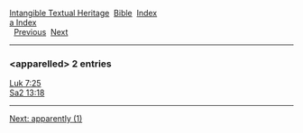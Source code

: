 [Intangible Textual Heritage](../../index)  [Bible](../index) 
[Index](index)   
[a Index](_a_)  
  [Previous](c00611)  [Next](c00613) 

------------------------------------------------------------------------

### &lt;apparelled&gt; 2 entries

[Luk 7:25](../kjv/luk007.htm#025)  
[Sa2 13:18](../kjv/sa2013.htm#018)  

------------------------------------------------------------------------

[Next: apparently (1)](c00613)
